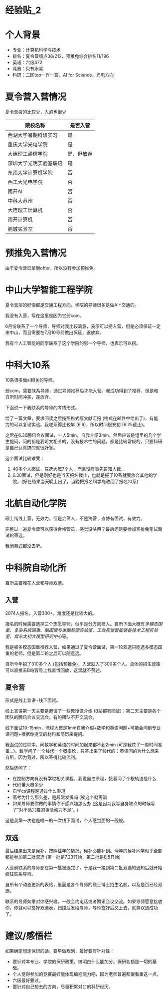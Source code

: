 # 经验贴_2

# 个人背景

- 专业：计算机科学与技术
- 排名：夏令营绩点38/212，预推免综合排名11/196
- 英语：六级472
- 竞赛：只有水奖
- 科研：二区top一作一篇，AI for Science，光电方向

 
# 夏令营入营情况
夏令营投的比较少，入的也很少

| 院校名称          | 是否入营   |
| ------------- | ------ |
| 西湖大学暑期科研实习     | 是  |
| 重庆大学光电学院 | 是  |
| 大连理工通信学院       | 是，但放弃 |
| 深圳大学光明实验室联培       | 是      |
| 东南大学计算机学院        | 否      |
| 西工大光电学院     | 否      |
| 南开AI          | 否      |
| 中科大苏州   | 否      |
| 大连理工计算机        | 否      |
| 南开计算机       | 否      |
| 鹏城实验室    | 否      |


# 预推免入营情况
由于夏令营已拿到offer，所以没有参加预推免。

# 中山大学智能工程学院

夏令营招的好像都是交通工程方向，学院的导师很多是做AI+交通的。

我没有入营，写在这里是因为它弱com。

6月份联系了一个导师，导师对我比较满意，表示可以捞入营，但是必须保证一定来中山，而且需要在7月10号前做出保证，遂放弃。

我有个人工智能的同学联系了这个学院的另一个导师，也表示可以捞。

# 中科大10系
10系很多做ai相关的导师。

弱com，需要联系导师，通过导师推荐后才能入营。我成功得到了推荐，但是和自所时间冲突，遂放弃。

下面说一下我联系的导师的考核形式。

给了一篇文章，要求阅读之后按照格式写文献汇报 (格式在邮件中给出了)，有能力的可以复现实验。我联系得比较早 (6.6)，所以时间很充裕 (6.25截止)。

之后在6.30腾讯会议面试，一人5min，自我介绍3min，然后应该是组里的几个学生提问，问的都是我论文相关的，没有技术性的问题，都是比较常规的，只要科研是自己认真搞的就很好答。

这个面试比较难受：

1. 40多个人面试，只选大概7个人，而且没有事先告知人数...
2. 6.30面试，但是刚好也是当天报名截止，也就是报了10系就要放弃其他的学院。(好在结果当天晚上出了，当晚把报名科学岛改回了报名10系)

# 北航自动化学院
硕士纯线上营，无效力，但是会筛人，不是海营；直博有面试，有效力。

完整过一遍夏令营可以获得合格营员，感觉没啥用？最后还是要参加预推免笔试面试的筛选。

我闭幕式都没去听。

# 中科院自动化所
自所主要难在入营和导师双选。

## 入营
2074人报名，入营300+，难度还是比较大的。

报名的时候需要选择三个志愿导师，似乎是分方向筛人。自所下面大概有*多模态国重*、*复杂系统国重*、*脑图谱与类脑智能实验室*、*工业视觉智能装备技术工程实验室*、*紫东太初大模型研究中心*等。

我是被多模态国重推荐入营，如果通过了夏令营面试，第一轮双选只能选多模态国重的老师，但是第二轮之后可以随意选。

自所今年招了310多个人 (包括预推免)，入营就入了300多个人。具体的招生政策可以直接去B站官号上找直博回放，这里就不赘述。

## 夏令营
形式是线上宣讲+线下面试。

线上宣讲第一天主要是邀请了一些教授做介绍 (B站都有回放)；第二天主要是各个团队的腾讯会议交流会，有的团队不开交流会。

线下面试10-15min，流程大概是1min自我介绍+数学和英语问题+可能会问到专业课问题+根据你提交的材料和简历来提问。

我面试的过程中，问数学和英语的时间加起来都不到2min (可是我花了一周时间准备...)。数学问了一个线代一个概率论，只答出来了线代的；英语问的为什么想来自所，因为背过，所以答得比较流利。

然后还问了：

- 在控制方向有没有学过相关课程，我说自控原理，接着问了个根轨迹是什么
- 代码量大概多少
- 自学cs课程是通过什么渠道
- 高考为什么那么差，是超常发挥吗 (唉这个就离谱
- 如果导师要你做的事情你不感兴趣怎么办 (这是因为我写自身缺点的时候写了”对不感兴趣的事情动力不足“...)

这是我第一次也是唯一的一次线下面试，个人感觉面的一般般。

## 双选

最后结果出来是候补，按照往年的情况，候补必能补到。今年的候补同学似乎全部都能参加第二批双选 (第一批是7.23开始，第二批是8.5开始)

入营前联系的导师都在第一批被选完了，于是我一接到第二批双选的通知后就开始疯狂联系导师。

自所有个动态更新的表格，里面是各个导师的硕士博士招生名额，以及是否已经双选。

联系的导师如果对你感兴趣，一般会约电话或者腾讯会议交流。如果导师愿意接收你，你就可以签好双选表，扫描后发给导师，导师签好后交上去，就算双选成功了。

# 建议/感悟栏

如果确定想走保研的话，要早做规划，最好要有针对性：

- 要针对本专业、学院的保研政策，搞明白什么能加分。保研名额是一切的基础。
- 个人觉得参加的竞赛最好能体现编程能力吧，因为老师普遍都很看重这一点。
- 六级最好要过。
- 要针对自己想去的方向，尽量积累对口的科研经历。

